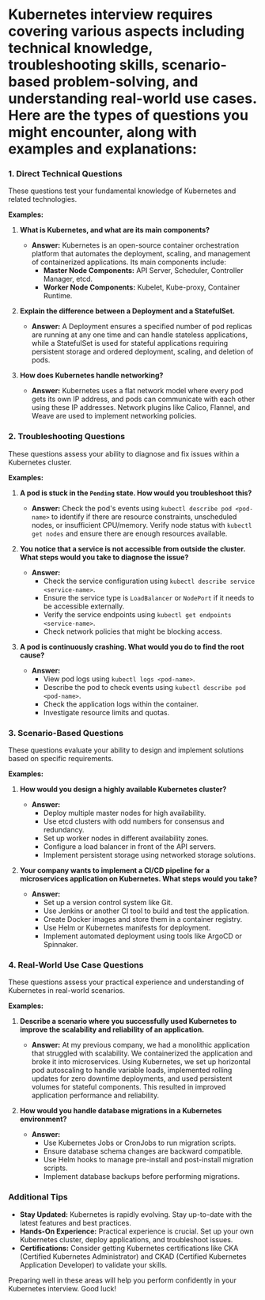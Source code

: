 # Kubernetes interview requires covering various aspects including technical knowledge, troubleshooting skills, scenario-based problem-solving, and understanding real-world use cases. Here are the types of questions you might encounter, along with examples and explanations:

### 1. Direct Technical Questions
These questions test your fundamental knowledge of Kubernetes and related technologies.

**Examples:**
1. **What is Kubernetes, and what are its main components?**
   - **Answer:** Kubernetes is an open-source container orchestration platform that automates the deployment, scaling, and management of containerized applications. Its main components include:
     - **Master Node Components:** API Server, Scheduler, Controller Manager, etcd.
     - **Worker Node Components:** Kubelet, Kube-proxy, Container Runtime.

2. **Explain the difference between a Deployment and a StatefulSet.**
   - **Answer:** A Deployment ensures a specified number of pod replicas are running at any one time and can handle stateless applications, while a StatefulSet is used for stateful applications requiring persistent storage and ordered deployment, scaling, and deletion of pods.

3. **How does Kubernetes handle networking?**
   - **Answer:** Kubernetes uses a flat network model where every pod gets its own IP address, and pods can communicate with each other using these IP addresses. Network plugins like Calico, Flannel, and Weave are used to implement networking policies.

### 2. Troubleshooting Questions
These questions assess your ability to diagnose and fix issues within a Kubernetes cluster.

**Examples:**
1. **A pod is stuck in the `Pending` state. How would you troubleshoot this?**
   - **Answer:** Check the pod's events using `kubectl describe pod <pod-name>` to identify if there are resource constraints, unscheduled nodes, or insufficient CPU/memory. Verify node status with `kubectl get nodes` and ensure there are enough resources available.

2. **You notice that a service is not accessible from outside the cluster. What steps would you take to diagnose the issue?**
   - **Answer:** 
     - Check the service configuration using `kubectl describe service <service-name>`.
     - Ensure the service type is `LoadBalancer` or `NodePort` if it needs to be accessible externally.
     - Verify the service endpoints using `kubectl get endpoints <service-name>`.
     - Check network policies that might be blocking access.

3. **A pod is continuously crashing. What would you do to find the root cause?**
   - **Answer:** 
     - View pod logs using `kubectl logs <pod-name>`.
     - Describe the pod to check events using `kubectl describe pod <pod-name>`.
     - Check the application logs within the container.
     - Investigate resource limits and quotas.

### 3. Scenario-Based Questions
These questions evaluate your ability to design and implement solutions based on specific requirements.

**Examples:**
1. **How would you design a highly available Kubernetes cluster?**
   - **Answer:** 
     - Deploy multiple master nodes for high availability.
     - Use etcd clusters with odd numbers for consensus and redundancy.
     - Set up worker nodes in different availability zones.
     - Configure a load balancer in front of the API servers.
     - Implement persistent storage using networked storage solutions.

2. **Your company wants to implement a CI/CD pipeline for a microservices application on Kubernetes. What steps would you take?**
   - **Answer:**
     - Set up a version control system like Git.
     - Use Jenkins or another CI tool to build and test the application.
     - Create Docker images and store them in a container registry.
     - Use Helm or Kubernetes manifests for deployment.
     - Implement automated deployment using tools like ArgoCD or Spinnaker.

### 4. Real-World Use Case Questions
These questions assess your practical experience and understanding of Kubernetes in real-world scenarios.

**Examples:**
1. **Describe a scenario where you successfully used Kubernetes to improve the scalability and reliability of an application.**
   - **Answer:** At my previous company, we had a monolithic application that struggled with scalability. We containerized the application and broke it into microservices. Using Kubernetes, we set up horizontal pod autoscaling to handle variable loads, implemented rolling updates for zero downtime deployments, and used persistent volumes for stateful components. This resulted in improved application performance and reliability.

2. **How would you handle database migrations in a Kubernetes environment?**
   - **Answer:** 
     - Use Kubernetes Jobs or CronJobs to run migration scripts.
     - Ensure database schema changes are backward compatible.
     - Use Helm hooks to manage pre-install and post-install migration scripts.
     - Implement database backups before performing migrations.

### Additional Tips
- **Stay Updated:** Kubernetes is rapidly evolving. Stay up-to-date with the latest features and best practices.
- **Hands-On Experience:** Practical experience is crucial. Set up your own Kubernetes cluster, deploy applications, and troubleshoot issues.
- **Certifications:** Consider getting Kubernetes certifications like CKA (Certified Kubernetes Administrator) and CKAD (Certified Kubernetes Application Developer) to validate your skills.

Preparing well in these areas will help you perform confidently in your Kubernetes interview. Good luck!
